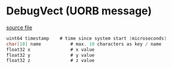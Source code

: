 # DebugVect (UORB message)



[source file](https://github.com/PX4/PX4-Autopilot/blob/release/1.15/msg/DebugVect.msg)

```c
uint64 timestamp    # time since system start (microseconds)
char[10] name           # max. 10 characters as key / name
float32 x               # x value
float32 y               # y value
float32 z               # z value

```
